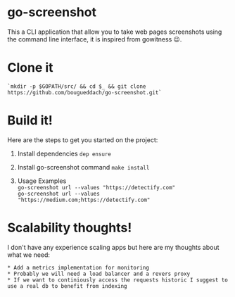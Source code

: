 # go-screenshot

This a CLI application that allow you to take web pages screenshots using the command line interface, it is inspired from gowitness :wink:.


# Clone it

    `mkdir -p $GOPATH/src/ && cd $_ && git clone https://github.com/bougueddach/go-screenshot.git`

# Build it!

Here are the steps to get you started on the project:
1) Install dependencies
    `dep ensure`
2) Install go-screenshot command
    `make install`

3) Usage Examples
   <br /> `go-screenshot url --values "https://detectify.com"`
   <br /> `go-screenshot url --values "https://medium.com;https://detectify.com"`

# Scalability thoughts!
I don't have any experience scaling apps but here are my thoughts about what we need:

    * Add a metrics implementation for monitoring
    * Probably we will need a load balancer and a revers proxy
    * If we want to continiously access the requests historic I suggest to use a real db to benefit from indexing
    